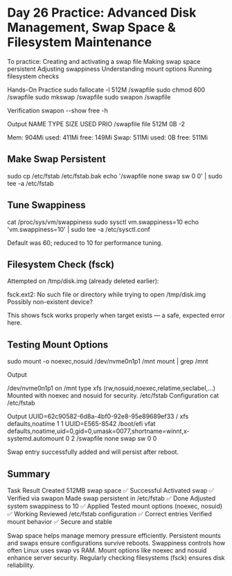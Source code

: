 # Day 26 Practice: Advanced Disk Management, Swap Space & Filesystem Maintenance

To practice:
Creating and activating a swap file
Making swap space persistent
Adjusting swappiness
Understanding mount options
Running filesystem checks

Hands-On Practice
sudo fallocate -l 512M /swapfile
sudo chmod 600 /swapfile
sudo mkswap /swapfile
sudo swapon /swapfile

Verification
swapon --show
free -h

Output
NAME      TYPE SIZE USED PRIO
/swapfile file 512M   0B   -2

Mem:   904Mi used: 411Mi free: 149Mi
Swap:  511Mi used: 0B free: 511Mi

## Make Swap Persistent
sudo cp /etc/fstab /etc/fstab.bak
echo '/swapfile none swap sw 0 0' | sudo tee -a /etc/fstab

## Tune Swappiness
cat /proc/sys/vm/swappiness
sudo sysctl vm.swappiness=10
echo 'vm.swappiness=10' | sudo tee -a /etc/sysctl.conf

Default was 60; reduced to 10 for performance tuning.

## Filesystem Check (fsck)
Attempted on /tmp/disk.img (already deleted earlier):

fsck.ext2: No such file or directory while trying to open /tmp/disk.img
Possibly non-existent device?

This shows fsck works properly when target exists — a safe, expected error here.

## Testing Mount Options
sudo mount -o noexec,nosuid /dev/nvme0n1p1 /mnt
mount | grep /mnt

Output

/dev/nvme0n1p1 on /mnt type xfs (rw,nosuid,noexec,relatime,seclabel,...)
Mounted with noexec and nosuid for security.
/etc/fstab Configuration
cat /etc/fstab

Output
UUID=62c90582-6d8a-4bf0-92e8-95e89689ef33 / xfs defaults,noatime 1 1
UUID=E565-8542 /boot/efi vfat defaults,noatime,uid=0,gid=0,umask=0077,shortname=winnt,x-systemd.automount 0 2
/swapfile none swap sw 0 0

Swap entry successfully added and will persist after reboot.

## Summary
Task	Result
Created 512MB swap space	✅ Successful
Activated swap	✅ Verified via swapon
Made swap persistent in /etc/fstab	✅ Done
Adjusted system swappiness to 10	✅ Applied
Tested mount options (noexec, nosuid)	✅ Working
Reviewed /etc/fstab configuration	✅ Correct entries
Verified mount behavior	✅ Secure and stable

Swap space helps manage memory pressure efficiently.
Persistent mounts and swaps ensure configurations survive reboots.
Swappiness controls how often Linux uses swap vs RAM.
Mount options like noexec and nosuid enhance server security.
Regularly checking filesystems (fsck) ensures disk reliability.
